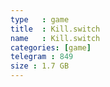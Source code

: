 ```yaml
---
type   : game
title  : Kill.switch
name   : Kill.switch
categories: [game]
telegram : 849
size : 1.7 GB
---
```



